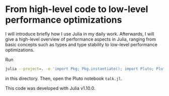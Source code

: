 # From high-level code to low-level performance optimizations

I will introduce briefly how I use Julia in my daily work.
Afterwards, I will give a high-level overview of performance
aspects in Julia, ranging from basic concepts such as types
and type stability to low-level performance optimizations.

Run

```bash
julia --project=. -e 'import Pkg; Pkg.instantiate(); import Pluto; Pluto.run()'
```

in this directory. Then, open the Pluto notebook `talk.jl`.

This code was developed with Julia v1.10.0.
